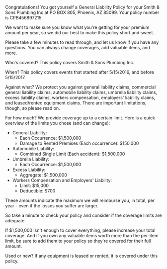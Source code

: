 Congratulations! You got yourself a General Liability Policy for your Smith & Sons Plumbing Inc at PO BOX 805, Phoenix, AZ 85099. Your policy number is CPB456897215.

We want to make sure you know what you're getting for your premium amount per year, so we did our best to make this policy short and sweet.

Please take a few minutes to read through, and let us know if you have any questions. You can always change coverages, add valuable items, and more.

Who's covered?
This policy covers Smith & Sons Plumbing Inc.

When?
This policy covers events that started after 5/15/2016, and before 5/15/2017.

Against what?
We protect you against general liability claims, commercial general liability claims, automobile liability claims, umbrella liability claims, excess liability claims, workers compensation, employers' liability claims, and leased/rented equipment claims. There are important limitations, though, so please read on.

For how much?
We provide coverage up to a certain limit. Here is a quick overview of the limits you chose (and can change):

- General Liability:
  - Each Occurrence: $1,500,000
  - Damage to Rented Premises (Each occurrence): $150,000
- Automobile Liability:
  - Combined Single Limit (Each accident): $1,500,000
- Umbrella Liability:
  - Each Occurrence: $1,500,000
- Excess Liability:
  - Aggregate: $1,500,000
- Workers Compensation and Employers' Liability:
  - Limit: $15,000
  - Deductible: $700

These amounts indicate the maximum we will reimburse you, in total, per year - even if the losses you suffer are larger.

So take a minute to check your policy and consider if the coverage limits are adequate.

If $1,500,000 isn't enough to cover everything, please increase your total coverage. And if you own any valuable items worth more than the per-item limit, be sure to add them to your policy so they're covered for their full amount.

Used or new?
If any equipment is leased or rented, it is covered under this policy.